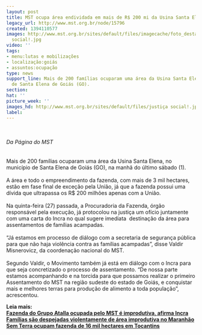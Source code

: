 ```yaml
---
layout: post
title: MST ocupa área endividada em mais de R$ 200 mi da Usina Santa Elena, em GO
legacy_url: http://www.mst.org.br/node/15796
created: 1394110577
images: http://www.mst.org.br/sites/default/files/imagecache/foto_destaque/justiça
  social!.jpg
video: ''
tags:
- menu:lutas e mobilizações
- localização:goiás
- assuntos:ocupação
type: news
support_line: Mais de 200 famílias ocuparam uma área da Usina Santa Elena, no  município
  de Santa Elena de Goiás (GO).
section: 
hat: ''
picture_week: ''
images_hd: http://www.mst.org.br/sites/default/files/justiça social!.jpg
label: 
---
```

<p><br><em><br>Da Página do&nbsp;MST</em><br><br><br>Mais de 200 famílias ocuparam uma área da Usina Santa Elena, no município de Santa Elena de Goiás (GO), na manhã do último sábado (1).<br><br>A área e todo o empreendimento da fazenda, com mais de 3 mil hectares, estão em fase final de exceção pela União, já que a fazenda possui uma dívida que ultrapassa os R$ 200 milhões apenas com a União. <br><br>Na quinta-feira (27) passada, a Procuradoria da Fazenda, órgão responsável pela execução, já protocolou na justiça um ofício juntamente com uma carta do Incra no qual sugere imediata&nbsp; destinação da área para assentamentos de famílias acampadas. <br><br>“Já estamos em processo de diálogo com a secretaria de segurança pública para que não haja violência contra as famílias acampadas”, disse Valdir Misnerovicz, da coordenação nacional do MST.<br><br>Segundo Valdir, o Movimento também já está em diálogo com o Incra para que seja concretizado o processo de assentamento. “De nossa parte estamos acompanhando e na torcida para que possamos realizar o primeiro Assentamento do MST na região sudeste do estado de Goiás, e conquistar mais e melhores terras para produção de alimento a toda população”, acrescentou.</p><p><strong>Leia mais:<br></strong><a href="http://www.mst.org.br/node/15795"><strong>Fazenda do Grupo Atalla ocupada pelo MST é improdutiva, afirma Incra <br></strong></a><a href="http://www.mst.org.br/node/15791"><strong>Famílias são despejadas violentamente de área improdutiva no Maranhão</strong></a><a href="http://www.mst.org.br/node/15791"><strong><br></strong></a><a href="http://www.mst.org.br/node/15790"><strong>Sem Terra ocupam fazenda de 16 mil hectares em Tocantins </strong></a></p><p>&nbsp;</p><p>&nbsp;</p>
